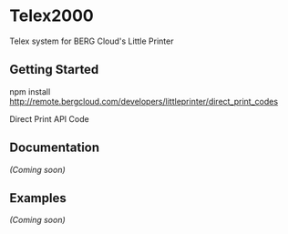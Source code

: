 Telex2000
=========

Telex system for BERG Cloud's Little Printer

## Getting Started
npm install
http://remote.bergcloud.com/developers/littleprinter/direct_print_codes
 
Direct Print API Code

## Documentation
_(Coming soon)_

## Examples
_(Coming soon)_
